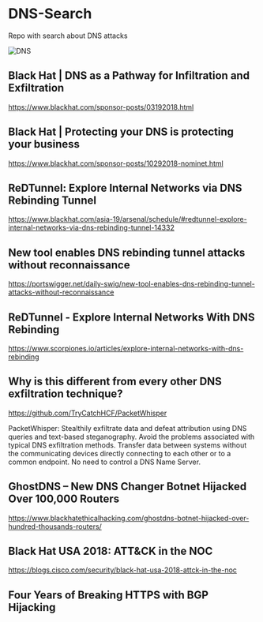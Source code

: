 # DNS-Search
Repo with search about DNS attacks

![DNS](https://www.blackhat.com/images/page-graphics-17/logo.png)


## Black Hat | DNS as a Pathway for Infiltration and Exfiltration

https://www.blackhat.com/sponsor-posts/03192018.html

## Black Hat | Protecting your DNS is protecting your business

https://www.blackhat.com/sponsor-posts/10292018-nominet.html

## ReDTunnel: Explore Internal Networks via DNS Rebinding Tunnel

https://www.blackhat.com/asia-19/arsenal/schedule/#redtunnel-explore-internal-networks-via-dns-rebinding-tunnel-14332

## New tool enables DNS rebinding tunnel attacks without reconnaissance

https://portswigger.net/daily-swig/new-tool-enables-dns-rebinding-tunnel-attacks-without-reconnaissance

## ReDTunnel - Explore Internal Networks With DNS Rebinding

https://www.scorpiones.io/articles/explore-internal-networks-with-dns-rebinding

## Why is this different from every other DNS exfiltration technique?

https://github.com/TryCatchHCF/PacketWhisper

PacketWhisper: Stealthily exfiltrate data and defeat attribution using DNS queries and text-based steganography. Avoid the problems      associated with typical DNS exfiltration methods. Transfer data between systems without the communicating devices directly connecting to    each other or to a common endpoint. No need to control a DNS Name Server.

## GhostDNS – New DNS Changer Botnet Hijacked Over 100,000 Routers

https://www.blackhatethicalhacking.com/ghostdns-botnet-hijacked-over-hundred-thousands-routers/

## Black Hat USA 2018: ATT&CK in the NOC

https://blogs.cisco.com/security/black-hat-usa-2018-attck-in-the-noc

## Four Years of Breaking HTTPS with BGP Hijacking

